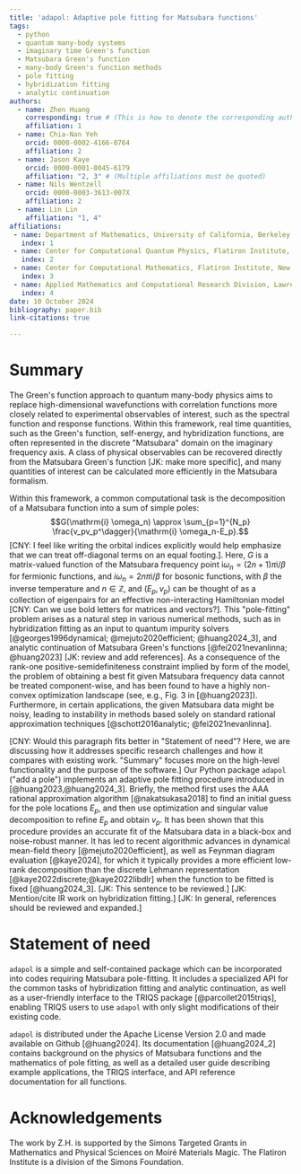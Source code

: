 ```yaml
---
title: 'adapol: Adaptive pole fitting for Matsubara functions'
tags:
  - python
  - quantum many-body systems
  - imaginary time Green's function
  - Matsubara Green's function
  - many-body Green's function methods
  - pole fitting
  - hybridization fitting
  - analytic continuation
authors:
  - name: Zhen Huang
    corresponding: true # (This is how to denote the corresponding author)
    affiliation: 1
  - name: Chia-Nan Yeh
    orcid: 0000-0002-4166-0764
    affiliation: 2
  - name: Jason Kaye
    orcid: 0000-0001-8045-6179
    affiliation: "2, 3" # (Multiple affiliations must be quoted)
  - name: Nils Wentzell
    orcid: 0000-0003-3613-007X
    affiliation: 2
  - name: Lin Lin
    affiliation: "1, 4"
affiliations:
 - name: Department of Mathematics, University of California, Berkeley, CA 94720, USA
   index: 1
 - name: Center for Computational Quantum Physics, Flatiron Institute, New York, NY 10010, USA
   index: 2
 - name: Center for Computational Mathematics, Flatiron Institute, New York, NY 10010, USA
   index: 3
 - name: Applied Mathematics and Computational Research Division, Lawrence Berkeley National Laboratory, Berkeley, CA 94720, USA
   index: 4
date: 10 October 2024
bibliography: paper.bib
link-citations: true

---
```


# Summary

The Green's function approach to quantum many-body physics aims to replace high-dimensional wavefunctions with correlation functions more closely related to experimental observables of interest, such as the spectral function and response functions. Within this framework, real time quantities, such as the Green's function, self-energy, and hybridization functions, are often represented in the discrete "Matsubara" domain on the imaginary frequency axis. A class of physical observables can be recovered directly from the Matsubara Green's function [JK: make more specific], and many quantities of interest can be calculated more efficiently in the Matsubara formalism.

Within this framework, a common computational task is the decomposition of a Matsubara function into a sum of simple poles:
$$G(\mathrm{i} \omega_n) \approx \sum_{p=1}^{N_p} \frac{v_pv_p^\dagger}{\mathrm{i} \omega_n-E_p}.$$ [CNY: I feel like writing the orbital indices explicitly would help emphasize that we can treat off-diagonal terms on an equal footing.]. 
Here, $G$ is a matrix-valued function of the Matsubara frequency point $\mathrm i \omega_n = (2n+1) \pi\mathrm i / \beta$ for fermionic functions, and $i \omega_n = 2 n \pi\mathrm i / \beta$ for bosonic functions, with $\beta$ the inverse temperature and $n \in \mathbb{Z}$, and $(E_p,v_p)$ can be thought of as a collection of eigenpairs for an effective non-interacting Hamiltonian model [CNY: Can we use bold letters for matrices and vectors?]. 
This "pole-fitting" problem arises as a natural step in various numerical methods, such as in hybridization fitting as an input to quantum impurity solvers [@georges1996dynamical; @mejuto2020efficient; @huang2024_3], and analytic continuation of Matsubara Green's functions [@fei2021nevanlinna; @huang2023] [JK: review and add references].
As a consequence of the rank-one positive-semidefiniteness constraint implied by form of the model, the problem of obtaining a best fit given Matsubara frequency data cannot be treated component-wise, and has been found to have a highly non-convex optimization landscape (see, e.g., Fig. 3 in [@huang2023]). Furthermore, in certain applications, the given Matsubara data might be noisy, leading to instability in methods based solely on standard rational approximation techniques [@schott2016analytic;  @fei2021nevanlinna].

[CNY: Would this paragraph fits better in "Statement of need"? Here, we are discussing how it addresses specific research challenges and how it compares with existing work. "Summary" focuses more on the high-level functionality and the purpose of the software.] 
Our Python package `adapol` ("add a pole") implements an adaptive pole fitting procedure introduced in [@huang2023,@huang2024_3].
Briefly, the method first uses the AAA rational approximation algorithm [@nakatsukasa2018] to find an initial guess for the pole locations $E_p$, and then use optimization and singular value decomposition to refine $E_p$ and obtain $v_p$.
It has been shown that this procedure provides an accurate fit of the Matsubara data in a black-box and noise-robust manner. It has led to recent algorithmic advances in dynamical mean-field theory [@mejuto2020efficient], as well as Feynman diagram evaluation [@kaye2024], for which it typically provides a more efficient low-rank decomposition than the discrete Lehmann representation [@kaye2022discrete;@kaye2022libdlr] when the function to be fitted is fixed [@huang2024_3]. [JK: This sentence to be reviewed.] [JK: Mention/cite IR work on hybridization fitting.] [JK: In general, references should be reviewed and expanded.]

# Statement of need

`adapol` is a simple and self-contained package which can be incorporated into codes requiring Matsubara pole-fitting. It includes a specialized API for the common tasks of hybridization fitting and analytic continuation, as well as a user-friendly interface to the TRIQS package [@parcollet2015triqs], enabling TRIQS users to use `adapol` with only slight modifications of their existing code.

`adapol` is distributed under the Apache License Version 2.0 and made available on Github [@huang2024]. Its documentation [@huang2024_2] contains  background on the physics of Matsubara functions and the mathematics of pole fitting, as well as a detailed user guide describing example applications, the TRIQS interface, and API reference documentation for all functions. 

# Acknowledgements

The work by Z.H. is supported by the Simons Targeted Grants in Mathematics and Physical Sciences on Moiré Materials Magic. The Flatiron Institute is a division of the Simons Foundation.